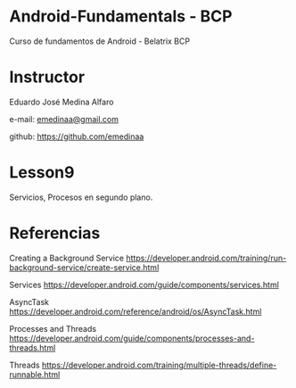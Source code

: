 # Android-Fundamentals - BCP
Curso de fundamentos de Android - Belatrix BCP

# Instructor

Eduardo José Medina Alfaro

e-mail: emedinaa@gmail.com

github: https://github.com/emedinaa

# Lesson9 

 Servicios, Procesos en segundo plano.


# Referencias 

Creating a Background Service https://developer.android.com/training/run-background-service/create-service.html

Services https://developer.android.com/guide/components/services.html

AsyncTask https://developer.android.com/reference/android/os/AsyncTask.html

Processes and Threads https://developer.android.com/guide/components/processes-and-threads.html

Threads https://developer.android.com/training/multiple-threads/define-runnable.html


